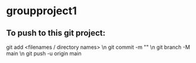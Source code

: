 # groupproject1

## To push to this git project:


git add <filenames / directory names> \n
git commit -m "<description of what you are doing>" \n
git branch -M main \n
git push -u origin main
